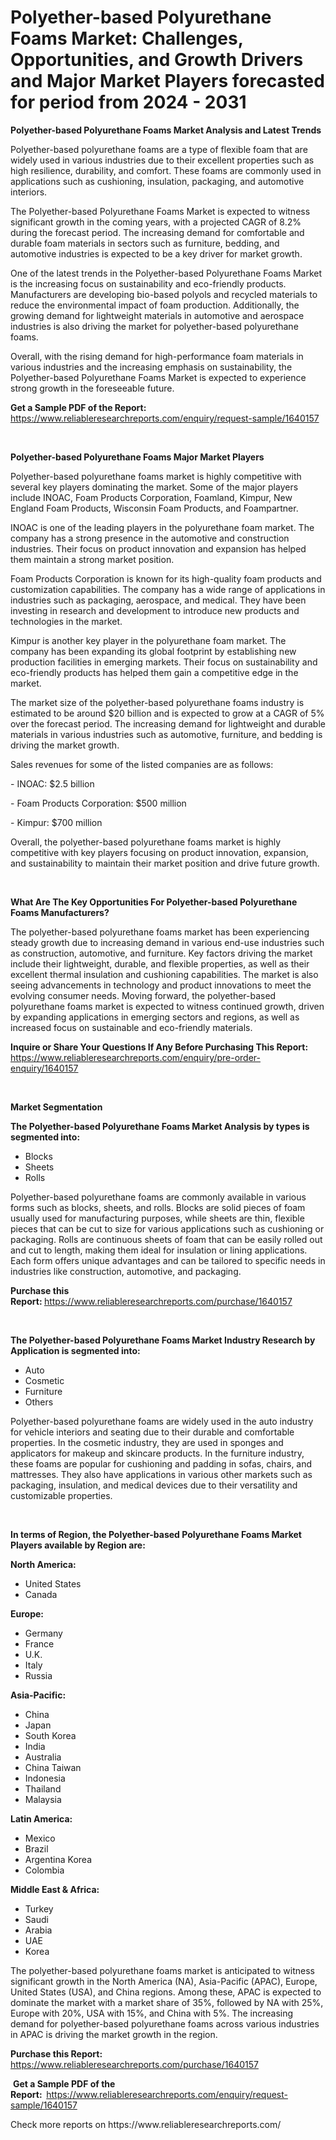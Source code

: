 <p><h1>Polyether-based Polyurethane Foams Market: Challenges, Opportunities, and Growth Drivers and Major Market Players forecasted for period from 2024 - 2031</h1></p><p><strong>Polyether-based Polyurethane Foams Market Analysis and Latest Trends</strong></p>
<p><p>Polyether-based polyurethane foams are a type of flexible foam that are widely used in various industries due to their excellent properties such as high resilience, durability, and comfort. These foams are commonly used in applications such as cushioning, insulation, packaging, and automotive interiors.</p><p>The Polyether-based Polyurethane Foams Market is expected to witness significant growth in the coming years, with a projected CAGR of 8.2% during the forecast period. The increasing demand for comfortable and durable foam materials in sectors such as furniture, bedding, and automotive industries is expected to be a key driver for market growth.</p><p>One of the latest trends in the Polyether-based Polyurethane Foams Market is the increasing focus on sustainability and eco-friendly products. Manufacturers are developing bio-based polyols and recycled materials to reduce the environmental impact of foam production. Additionally, the growing demand for lightweight materials in automotive and aerospace industries is also driving the market for polyether-based polyurethane foams.</p><p>Overall, with the rising demand for high-performance foam materials in various industries and the increasing emphasis on sustainability, the Polyether-based Polyurethane Foams Market is expected to experience strong growth in the foreseeable future.</p></p>
<p><strong>Get a Sample PDF of the Report:&nbsp;</strong> <a href="https://www.reliableresearchreports.com/enquiry/request-sample/1640157">https://www.reliableresearchreports.com/enquiry/request-sample/1640157</a></p>
<p>&nbsp;</p>
<p><strong>Polyether-based Polyurethane Foams Major Market Players</strong></p>
<p><p>Polyether-based polyurethane foams market is highly competitive with several key players dominating the market. Some of the major players include INOAC, Foam Products Corporation, Foamland, Kimpur, New England Foam Products, Wisconsin Foam Products, and Foampartner.</p><p>INOAC is one of the leading players in the polyurethane foam market. The company has a strong presence in the automotive and construction industries. Their focus on product innovation and expansion has helped them maintain a strong market position.</p><p>Foam Products Corporation is known for its high-quality foam products and customization capabilities. The company has a wide range of applications in industries such as packaging, aerospace, and medical. They have been investing in research and development to introduce new products and technologies in the market.</p><p>Kimpur is another key player in the polyurethane foam market. The company has been expanding its global footprint by establishing new production facilities in emerging markets. Their focus on sustainability and eco-friendly products has helped them gain a competitive edge in the market.</p><p>The market size of the polyether-based polyurethane foams industry is estimated to be around $20 billion and is expected to grow at a CAGR of 5% over the forecast period. The increasing demand for lightweight and durable materials in various industries such as automotive, furniture, and bedding is driving the market growth.</p><p>Sales revenues for some of the listed companies are as follows:</p><p>- INOAC: $2.5 billion</p><p>- Foam Products Corporation: $500 million</p><p>- Kimpur: $700 million</p><p>Overall, the polyether-based polyurethane foams market is highly competitive with key players focusing on product innovation, expansion, and sustainability to maintain their market position and drive future growth.</p></p>
<p>&nbsp;</p>
<p><strong>What Are The Key Opportunities For Polyether-based Polyurethane Foams Manufacturers?</strong></p>
<p><p>The polyether-based polyurethane foams market has been experiencing steady growth due to increasing demand in various end-use industries such as construction, automotive, and furniture. Key factors driving the market include their lightweight, durable, and flexible properties, as well as their excellent thermal insulation and cushioning capabilities. The market is also seeing advancements in technology and product innovations to meet the evolving consumer needs. Moving forward, the polyether-based polyurethane foams market is expected to witness continued growth, driven by expanding applications in emerging sectors and regions, as well as increased focus on sustainable and eco-friendly materials.</p></p>
<p><strong>Inquire or Share Your Questions If Any Before Purchasing This Report:</strong> <a href="https://www.reliableresearchreports.com/enquiry/pre-order-enquiry/1640157">https://www.reliableresearchreports.com/enquiry/pre-order-enquiry/1640157</a></p>
<p>&nbsp;</p>
<p><strong>Market Segmentation</strong></p>
<p><strong>The Polyether-based Polyurethane Foams Market Analysis by types is segmented into:</strong></p>
<p><ul><li>Blocks</li><li>Sheets</li><li>Rolls</li></ul></p>
<p><p>Polyether-based polyurethane foams are commonly available in various forms such as blocks, sheets, and rolls. Blocks are solid pieces of foam usually used for manufacturing purposes, while sheets are thin, flexible pieces that can be cut to size for various applications such as cushioning or packaging. Rolls are continuous sheets of foam that can be easily rolled out and cut to length, making them ideal for insulation or lining applications. Each form offers unique advantages and can be tailored to specific needs in industries like construction, automotive, and packaging.</p></p>
<p><strong>Purchase this Report:&nbsp;</strong><a href="https://www.reliableresearchreports.com/purchase/1640157">https://www.reliableresearchreports.com/purchase/1640157</a></p>
<p>&nbsp;</p>
<p><strong>The Polyether-based Polyurethane Foams Market Industry Research by Application is segmented into:</strong></p>
<p><ul><li>Auto</li><li>Cosmetic</li><li>Furniture</li><li>Others</li></ul></p>
<p><p>Polyether-based polyurethane foams are widely used in the auto industry for vehicle interiors and seating due to their durable and comfortable properties. In the cosmetic industry, they are used in sponges and applicators for makeup and skincare products. In the furniture industry, these foams are popular for cushioning and padding in sofas, chairs, and mattresses. They also have applications in various other markets such as packaging, insulation, and medical devices due to their versatility and customizable properties.</p></p>
<p>&nbsp;</p>
<p><strong>In terms of Region, the Polyether-based Polyurethane Foams Market Players available by Region are:</strong></p>
<p>
    <p> <strong> North America: </strong>
        <ul>
            <li>United States</li>
            <li>Canada</li>
        </ul>
        </p> 
    <p> <strong> Europe: </strong>
        <ul>
            <li>Germany</li>
            <li>France</li>
            <li>U.K.</li>
            <li>Italy</li>
            <li>Russia</li>
        </ul>
        </p> 
    <p> <strong> Asia-Pacific: </strong>
        <ul>
            <li>China</li>
            <li>Japan</li>
            <li>South Korea</li>
            <li>India</li>
            <li>Australia</li>
            <li>China Taiwan</li>
            <li>Indonesia</li>
            <li>Thailand</li>
            <li>Malaysia</li>
        </ul>
        </p> 
    <p> <strong> Latin America: </strong>
        <ul>
            <li>Mexico</li>
            <li>Brazil</li>
            <li>Argentina Korea</li>
            <li>Colombia</li>
        </ul>
        </p> 
    <p> <strong> Middle East & Africa: </strong>
        <ul>
            <li>Turkey</li>
            <li>Saudi</li>
            <li>Arabia</li>
            <li>UAE</li>
            <li>Korea</li>
        </ul>
    </p>
    </p>
<p><p>The polyether-based polyurethane foams market is anticipated to witness significant growth in the North America (NA), Asia-Pacific (APAC), Europe, United States (USA), and China regions. Among these, APAC is expected to dominate the market with a market share of 35%, followed by NA with 25%, Europe with 20%, USA with 15%, and China with 5%. The increasing demand for polyether-based polyurethane foams across various industries in APAC is driving the market growth in the region.</p></p>
<p><strong>Purchase this Report: </strong><a href="https://www.reliableresearchreports.com/purchase/1640157">https://www.reliableresearchreports.com/purchase/1640157</a></p>
<p>&nbsp;<strong>Get a Sample PDF of the Report:&nbsp;&nbsp;</strong><a href="https://www.reliableresearchreports.com/enquiry/request-sample/1640157">https://www.reliableresearchreports.com/enquiry/request-sample/1640157</a></p>
<p><strong></strong></p>
<p>Check more reports on https://www.reliableresearchreports.com/</p>
